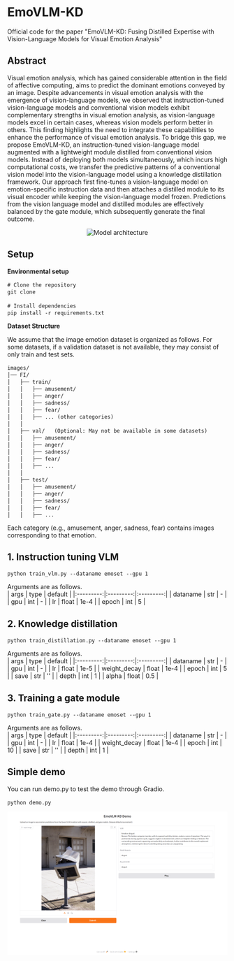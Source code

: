 # EmoVLM-KD
Official code for the paper "EmoVLM-KD: Fusing Distilled Expertise with Vision-Language Models for Visual Emotion Analysis"


## Abstract 
Visual emotion analysis, which has gained considerable attention in the field of affective computing, aims to predict the dominant emotions conveyed by an image. Despite advancements in visual emotion analysis with the emergence of vision-language models, we observed that instruction-tuned vision-language models and conventional vision models exhibit complementary strengths in visual emotion analysis, as vision-language models excel in certain cases, whereas vision models perform better in others. This finding highlights the need to integrate these capabilities to enhance the performance of visual emotion analysis. To bridge this gap, we propose EmoVLM-KD, an instruction-tuned vision-language model augmented with a lightweight module distilled from conventional vision models. Instead of deploying both models simultaneously, which incurs high computational costs, we transfer the predictive patterns of a conventional vision model into the vision-language model using a knowledge distillation framework. Our approach first fine-tunes a vision-language model on emotion-specific instruction data and then attaches a distilled module to its visual encoder while keeping the vision-language model frozen. Predictions from the vision language model and distilled modules are effectively balanced by the gate module, which subsequently generate the final outcome. 

<div align="center">
  <img src="architecture_v10.jpg" alt="Model architecture" width="700">
</div>


## Setup 
**Environmental setup**
```
# Clone the repository
git clone 

# Install dependencies
pip install -r requirements.txt
```

**Dataset Structure**

We assume that the image emotion dataset is organized as follows.
For some datasets, if a validation dataset is not available, they may consist of only train and test sets.
```
images/
│── FI/
│   ├── train/
│   │   ├── amusement/
│   │   ├── anger/
│   │   ├── sadness/
│   │   ├── fear/
│   │   ├── ... (other categories)
│   │
│   ├── val/   (Optional: May not be available in some datasets)
│   │   ├── amusement/
│   │   ├── anger/
│   │   ├── sadness/
│   │   ├── fear/
│   │   ├── ...
│   │
│   ├── test/
│   │   ├── amusement/
│   │   ├── anger/
│   │   ├── sadness/
│   │   ├── fear/
│   │   ├── ...
```

Each category (e.g., amusement, anger, sadness, fear) contains images corresponding to that emotion. 

## 1. Instruction tuning VLM
```
python train_vlm.py --dataname emoset --gpu 1
```
Arguments are as follows.  
| args | type | default |
|:---------:|:---------:|:---------:|
| dataname   | str   | -   |
| gpu   | int   | -   |
| lr   | float   | 1e-4   |
| epoch   | int   | 5   |


## 2. Knowledge distillation

```
python train_distillation.py --dataname emoset --gpu 1
```

Arguments are as follows.  
| args | type | default |
|:---------:|:---------:|:---------:|
| dataname   | str   | -   |
| gpu   | int   | -   |
| lr   | float   | 1e-5   |
| weight_decay   | float   | 1e-4   |
| epoch   | int   | 5   |
| save   | str   | ''   |
| depth   | int   |  1  |
| alpha   | float   | 0.5  |



## 3. Training a gate module

```
python train_gate.py --dataname emoset --gpu 1
```

Arguments are as follows.  
| args | type | default |
|:---------:|:---------:|:---------:|
| dataname   | str   | -   |
| gpu   | int   | -   |
| lr   | float   | 1e-4   |
| weight_decay   | float   | 1e-4   |
| epoch   | int   | 10   |
| save   | str   | ''   |
| depth   | int   |  1  | 


## Simple demo
You can run demo.py to test the demo through Gradio.

```
python demo.py
```


<div align="center">
  <img src="demo.png" width="1000">
</div>

